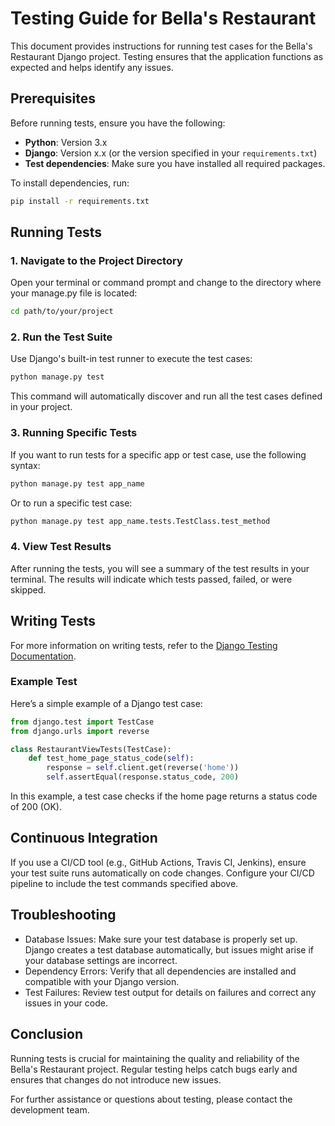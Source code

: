# Testing Guide for Bella's Restaurant

This document provides instructions for running test cases for the Bella's Restaurant Django project. Testing ensures that the application functions as expected and helps identify any issues.

## Prerequisites

Before running tests, ensure you have the following:

- **Python**: Version 3.x
- **Django**: Version x.x (or the version specified in your `requirements.txt`)
- **Test dependencies**: Make sure you have installed all required packages.

To install dependencies, run:
```bash 
pip install -r requirements.txt
```

## Running Tests
### 1. Navigate to the Project Directory

Open your terminal or command prompt and change to the directory where your manage.py file is located:

```bash
cd path/to/your/project
```

### 2. Run the Test Suite

Use Django's built-in test runner to execute the test cases:

```bash
python manage.py test
```

This command will automatically discover and run all the test cases defined in your project.

### 3. Running Specific Tests

If you want to run tests for a specific app or test case, use the following syntax:

```bash
python manage.py test app_name
```
Or to run a specific test case:

```bash
python manage.py test app_name.tests.TestClass.test_method
```
### 4. View Test Results

After running the tests, you will see a summary of the test results in your terminal. The results will indicate which tests passed, failed, or were skipped.

## Writing Tests
For more information on writing tests, refer to the [Django Testing Documentation](https://docs.djangoproject.com/en/5.1/topics/testing/).

### Example Test
Here’s a simple example of a Django test case:

```python
from django.test import TestCase
from django.urls import reverse

class RestaurantViewTests(TestCase):
    def test_home_page_status_code(self):
        response = self.client.get(reverse('home'))
        self.assertEqual(response.status_code, 200)
```

In this example, a test case checks if the home page returns a status code of 200 (OK).

## Continuous Integration
If you use a CI/CD tool (e.g., GitHub Actions, Travis CI, Jenkins), ensure your test suite runs automatically on code changes. Configure your CI/CD pipeline to include the test commands specified above.

## Troubleshooting
- Database Issues: Make sure your test database is properly set up. Django creates a test database automatically, but issues might arise if your database settings are incorrect.
- Dependency Errors: Verify that all dependencies are installed and compatible with your Django version.
- Test Failures: Review test output for details on failures and correct any issues in your code.

## Conclusion
Running tests is crucial for maintaining the quality and reliability of the Bella's Restaurant project. Regular testing helps catch bugs early and ensures that changes do not introduce new issues.

For further assistance or questions about testing, please contact the development team.